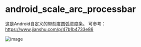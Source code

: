 # android_scale_arc_processbar
这是Android自定义的带刻度圆弧进度条。
可参考：https://www.jianshu.com/p/47b1b4733e86

![image](https://github.com/zhengweiyang/android_scale_arc_processbar/blob/master/%E7%A4%BA%E6%84%8F%E5%9B%BE.png)
